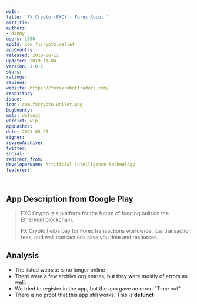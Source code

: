 ```yaml
---
wsId: 
title: 'FX Crypto (FXC) - Forex Robot '
altTitle: 
authors:
- danny
users: 1000
appId: com.fxcrypto.wallet
appCountry: 
released: 2019-08-11
updated: 2019-11-04
version: 1.0.2
stars: 
ratings: 
reviews: 
website: https://forexrobottraders.com/
repository: 
issue: 
icon: com.fxcrypto.wallet.png
bugbounty: 
meta: defunct
verdict: wip
appHashes: 
date: 2023-05-25
signer: 
reviewArchive: 
twitter: 
social: 
redirect_from: 
developerName: Artificial intelligence technology
features: 

---
```


## App Description from Google Play

> FXC Crypto is a platform for the future of funding built on the Ethereum blockchain.
>
> FX Crypto helps pay for Forex transactions worldwide, low transaction fees, and wall transactions save you time and resources. 

## Analysis 

- The listed website is no longer online 
- There were a few archive.org entries, but they were mostly of errors as well.
- We tried to register in the app, but the app gave an error: "Time out"
- There is no proof that this app still works. This is **defunct**
